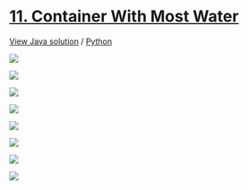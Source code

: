 # [11. Container With Most Water](https://leetcode.com/problems/container-with-most-water/)

[View Java solution](https://github.com/hanggrian/leetcode-playground/blob/main/problems/src/main/java/ContainerWithMostWater.java)
/ [Python](https://github.com/hanggrian/leetcode-playground/blob/main/problems/python/src/container_with_most_water.py)

![](https://github.com/hendraanggrian/leetcode-playground/raw/assets/problem11_1.svg)

![](https://github.com/hendraanggrian/leetcode-playground/raw/assets/problem11_2.svg)

![](https://github.com/hendraanggrian/leetcode-playground/raw/assets/problem11_3.svg)

![](https://github.com/hendraanggrian/leetcode-playground/raw/assets/problem11_4.svg)

![](https://github.com/hendraanggrian/leetcode-playground/raw/assets/problem11_5.svg)

![](https://github.com/hendraanggrian/leetcode-playground/raw/assets/problem11_6.svg)

![](https://github.com/hendraanggrian/leetcode-playground/raw/assets/problem11_7.svg)

![](https://github.com/hendraanggrian/leetcode-playground/raw/assets/problem11_8.svg)
